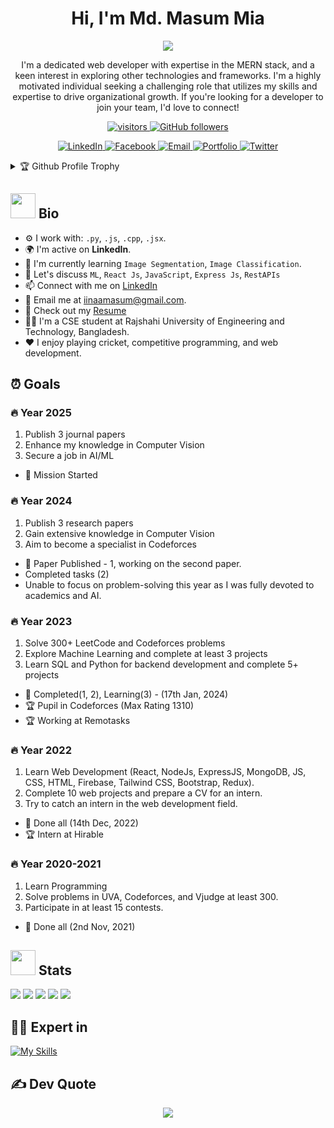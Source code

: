 <div align="center">
  <h1 align="center">Hi, I'm Md. Masum Mia</h1>

  [![](https://readme-typing-svg.herokuapp.com?font=Poppins&size=22&color=DC143C&vCenter=true&width=250&height=35&lines=MERN+Stack+Development;Computer+Vision;Problem+Solving)](https://www.linkedin.com/in/iinaamasum/)

  <p align="center">I'm a dedicated web developer with expertise in the MERN stack, and a keen interest in exploring other technologies and frameworks. I'm a highly motivated individual seeking a challenging role that utilizes my skills and expertise to drive organizational growth. If you're looking for a developer to join your team, I'd love to connect!</p>
</div>

<p align="center">
  <a href="https://github.com/iinaamasum/">
    <img src="https://komarev.com/ghpvc/?username=iinaamasum&color=dc143c" alt="visitors" />
  </a>
  <a href="https://github.com/iinaamasum?tab=followers">
    <img alt="GitHub followers" src="https://img.shields.io/github/followers/iinaamasum?color=red&logo=github">
  </a>
</p>

<p align="center">
  <a href="https://www.linkedin.com/in/iinaamasum/">
    <img src="https://img.shields.io/badge/LinkedIn-0077B5?style=for-the-badge&logo=linkedin&logoColor=white" alt="LinkedIn" />
  </a>
  <a href="https://www.facebook.com/iinaamasum/">
    <img src="https://img.shields.io/badge/Facebook-1877F2?style=for-the-badge&logo=facebook&logoColor=white" alt="Facebook" />
  </a>
  <a href="mailto:iinaamasum@gmail.com">
    <img src="https://img.shields.io/badge/Gmail-D14836?style=for-the-badge&logo=gmail&logoColor=white" alt="Email" />
  </a>
  <a href="https://iinaamasum-3ec05.web.app/">
    <img src="https://img.shields.io/badge/Portfolio-E4405F?style=for-the-badge&logo=portfolio&logoColor=white" alt="Portfolio" />
  </a>
  <a href="https://twitter.com/iinaamasum/">
    <img src="https://img.shields.io/badge/Twitter-1DA1F2?style=for-the-badge&logo=twitter&logoColor=white" alt="Twitter" />
  </a>
</p>

<details>
  <summary>🏆 Github Profile Trophy</summary>
  <br/>
  <p align="center">
    <a href="https://github.com/iinaamasum">
      <img src="https://github-profile-trophy.vercel.app/?username=iinaamasum&column=8&theme=darkhub"/>
    </a>
  </p>
</details>

## <img src="https://media.giphy.com/media/WUlplcMpOCEmTGBtBW/giphy.gif" width="40"> Bio

* ⚙️ I work with: `.py`, `.js`, `.cpp`, `.jsx`.
* 🌍 I'm active on **LinkedIn**.
* 🌱 I'm currently learning `Image Segmentation`, `Image Classification`.
* 💬 Let's discuss `ML`, `React Js`, `JavaScript`, `Express Js`, `RestAPIs`
* 📫 Connect with me on [LinkedIn](https://www.linkedin.com/in/iinaamasum/)
* 📧 Email me at iinaamasum@gmail.com.
* 📝 Check out my [Resume](https://drive.google.com/file/d/1N-wdH0WSxzJ27JE8TzgLusAVQZdI3y7b/view)
* 👨‍🎓 I'm a CSE student at Rajshahi University of Engineering and Technology, Bangladesh.
* ❤️ I enjoy playing cricket, competitive programming, and web development.

## ⏰ Goals


### :fire: Year 2025
1. Publish 3 journal papers
2. Enhance my knowledge in Computer Vision
3. Secure a job in AI/ML
  * :calendar: Mission Started

### :fire: Year 2024
1. Publish 3 research papers
2. Gain extensive knowledge in Computer Vision
3. Aim to become a specialist in Codeforces
  * :calendar: Paper Published - 1, working on the second paper.
  * Completed tasks (2)
  * Unable to focus on problem-solving this year as I was fully devoted to academics and AI.

### :fire: Year 2023
1. Solve 300+ LeetCode and Codeforces problems
2. Explore Machine Learning and complete at least 3 projects
3. Learn SQL and Python for backend development and complete 5+ projects
  * :calendar: Completed(1, 2), Learning(3) - (17th Jan, 2024)
  * 🏆 Pupil in Codeforces (Max Rating 1310)
  * 🏆 Working at Remotasks

### :fire: Year 2022
1. Learn Web Development (React, NodeJs, ExpressJS, MongoDB, JS, CSS, HTML, Firebase, Tailwind CSS, Bootstrap, Redux).
2. Complete 10 web projects and prepare a CV for an intern.
3. Try to catch an intern in the web development field.
  * :calendar: Done all (14th Dec, 2022)
  * 🏆 Intern at Hirable

### :fire: Year 2020-2021
1. Learn Programming
2. Solve problems in UVA, Codeforces, and Vjudge at least 300.
3. Participate in at least 15 contests.
  * :calendar: Done all (2nd Nov, 2021)

## <img src="https://media.giphy.com/media/ZCN6F3FAkwsyOGU2RS/giphy.gif" width="40"> Stats

![](http://github-profile-summary-cards.vercel.app/api/cards/profile-details?username=iinaamasum&theme=radical)
![](http://github-profile-summary-cards.vercel.app/api/cards/repos-per-language?username=iinaamasum&theme=radical)
![](http://github-profile-summary-cards.vercel.app/api/cards/most-commit-language?username=iinaamasum&theme=radical)
![](http://github-profile-summary-cards.vercel.app/api/cards/stats?username=iinaamasum&theme=radical)
![](http://github-profile-summary-cards.vercel.app/api/cards/productive-time?username=iinaamasum&theme=radical&utcOffset=3)

## 👨‍💻 Expert in

[![My Skills](https://skillicons.dev/icons?i=js,react,html,css,tailwind,bootstrap,nodejs,express,mongodb,c,cpp,heroku,git,github,gitlab,firebase,figma,vscode,redux,netlify)](https://www.linkedin.com/in/iinaamasum/)

## ✍️ Dev Quote

<p align="center">
  <img src="https://quotes-github-readme.vercel.app/api?type=horizontal&theme=radical" />
</p>
